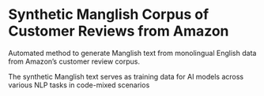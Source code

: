 # **Synthetic Manglish Corpus of Customer Reviews from Amazon**

Automated method to generate Manglish text from monolingual English data from Amazon’s customer review corpus. 

The synthetic Manglish text serves as training data for AI models across various NLP tasks in code-mixed scenarios


